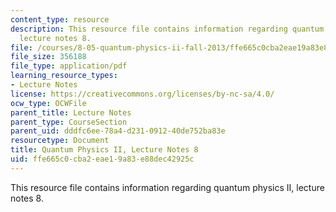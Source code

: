 ```yaml
---
content_type: resource
description: This resource file contains information regarding quantum physics II,
  lecture notes 8.
file: /courses/8-05-quantum-physics-ii-fall-2013/ffe665c0cba2eae19a83e88dec42925c_MIT8_05F13_Chap_08.pdf
file_size: 356188
file_type: application/pdf
learning_resource_types:
- Lecture Notes
license: https://creativecommons.org/licenses/by-nc-sa/4.0/
ocw_type: OCWFile
parent_title: Lecture Notes
parent_type: CourseSection
parent_uid: dddfc6ee-78a4-d231-0912-40de752ba83e
resourcetype: Document
title: Quantum Physics II, Lecture Notes 8
uid: ffe665c0-cba2-eae1-9a83-e88dec42925c
---
```

This resource file contains information regarding quantum physics II, lecture notes 8.
